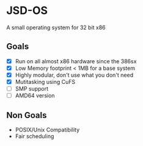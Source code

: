# JSD-OS
A small operating system for 32 bit x86

## Goals

- [x] Run on all almost x86 hardware since the 386sx
- [x] Low Memory footprint < 1MB for a base system
- [x] Highly modular, don't use what you don't need
- [x] Mutitasking using CuFS
- [ ] SMP support
- [ ] AMD64 version

## Non Goals

- POSIX/Unix Compatibility
- Fair scheduling
